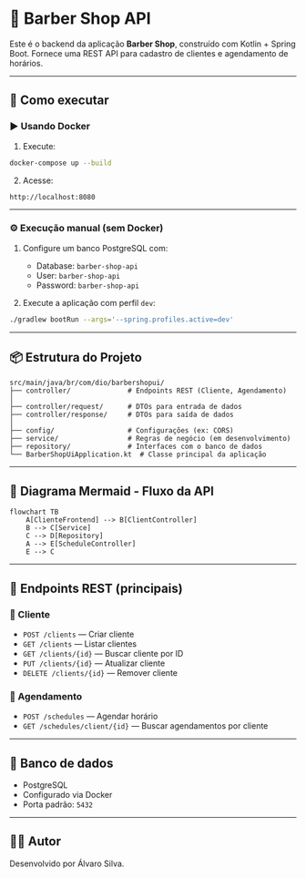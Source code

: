 
# 💈 Barber Shop API

Este é o backend da aplicação **Barber Shop**, construído com Kotlin + Spring Boot. Fornece uma REST API para cadastro de clientes e agendamento de horários.

---

## 🚀 Como executar

### ▶️ Usando Docker

1. Execute:
```bash
docker-compose up --build
```

2. Acesse:
```
http://localhost:8080
```

---

### ⚙️ Execução manual (sem Docker)

1. Configure um banco PostgreSQL com:
   - Database: `barber-shop-api`
   - User: `barber-shop-api`
   - Password: `barber-shop-api`

2. Execute a aplicação com perfil `dev`:
```bash
./gradlew bootRun --args='--spring.profiles.active=dev'
```

---

## 📦 Estrutura do Projeto

```
src/main/java/br/com/dio/barbershopui/
├── controller/              # Endpoints REST (Cliente, Agendamento)
│
├── controller/request/      # DTOs para entrada de dados
├── controller/response/     # DTOs para saída de dados
│
├── config/                  # Configurações (ex: CORS)
├── service/                 # Regras de negócio (em desenvolvimento)
├── repository/              # Interfaces com o banco de dados
└── BarberShopUiApplication.kt  # Classe principal da aplicação
```

---

## 🔁 Diagrama Mermaid - Fluxo da API

```mermaid
flowchart TB
    A[ClienteFrontend] --> B[ClientController]
    B --> C[Service]
    C --> D[Repository]
    A --> E[ScheduleController]
    E --> C

```

---

## 📌 Endpoints REST (principais)

### 👤 Cliente
- `POST /clients` — Criar cliente
- `GET /clients` — Listar clientes
- `GET /clients/{id}` — Buscar cliente por ID
- `PUT /clients/{id}` — Atualizar cliente
- `DELETE /clients/{id}` — Remover cliente

### 📅 Agendamento
- `POST /schedules` — Agendar horário
- `GET /schedules/client/{id}` — Buscar agendamentos por cliente

---

## 🐘 Banco de dados

- PostgreSQL
- Configurado via Docker
- Porta padrão: `5432`

---

## 👨‍💻 Autor

Desenvolvido por Álvaro Silva.  

